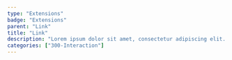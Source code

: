 ```yaml
---
type: "Extensions"
badge: "Extensions"
parent: "Link"
title: "Link"
description: "Lorem ipsum dolor sit amet, consectetur adipiscing elit. Nunc tempus laoreet leo sit amet iaculis."
categories: ["300-Interaction"]
---
```

